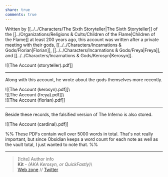 ```yaml
---  
share: true  
comments: true  
---  
```

Written by [[../../Characters/The Sixth Storyteller|The Sixth Storyteller]] of the [[../Organizations/Religions & Cults/Children of the Flame|Children of the Flame]] at least 200 years ago, this account was written after a private meeting with their gods, [[../../Characters/Incarnations & Gods/Florian|Florian]], [[../../Characters/Incarnations & Gods/Freya|Freya]], and [[../../Characters/Incarnations & Gods/Kerosyn|Kerosyn]].  
  
![[The Account (storyteller).pdf]]  
  
---  
  
Along with this account, he wrote about the gods themselves more recently.  
  
![[The Account (kerosyn).pdf]]\  
![[The Account (freya).pdf]]\  
![[The Account (florian).pdf]]  
  
---  
  
Beside these records, the falsified version of The Inferno is also stored.  
  
![[The Account (cardinal).pdf]]  
  
%% These PDFs contain well over 5000 words in total. That's not really important, but since Obsidian keeps a word count for each note as well as the vault total, I just wanted to note that. %%  
  
-----  
> [!cite] Author info  
> **Kit** - *(AKA Kerosyn, or QuickFastly)*\  
> [Web zone](https://kitabe.link) // [Twitter](https://twitter.com/Kerosyn_)